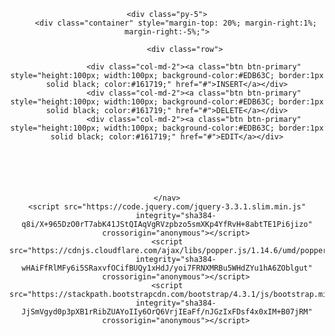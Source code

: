 <!DOCTYPE html>
<html>

<head>
    <meta charset="utf-8">
    <meta name="viewport" content="width=device-width, initial-scale=1">
    <link rel="stylesheet" href="https://cdnjs.cloudflare.com/ajax/libs/font-awesome/4.7.0/css/font-awesome.min.css"
        type="text/css">
    <link rel="stylesheet" href="https://static.pingendo.com/bootstrap/bootstrap-4.3.1.css">
    <link rel="preconnect" href="https://fonts.googleapis.com">
    <link rel="preconnect" href="https://fonts.gstatic.com" crossorigin>
    <link href="https://fonts.googleapis.com/css2?family=Rationale&display=swap" rel="stylesheet">
    <meta name="viewport" content="width=device-width, initial-scale=1">
    <link rel="stylesheet" href="https://cdnjs.cloudflare.com/ajax/libs/font-awesome/4.7.0/css/font-awesome.min.css" type="text/css">
    
    
</head>




<body class="bg-dark" style="font-family: Rationale; text-align:center;">
    
    <div class="py-5">
        <div class="container" style="margin-top: 20%; margin-right:1%; margin-right:-5%;">
            
            <div class="row">
                
                <div class="col-md-2"><a class="btn btn-primary" style="height:100px; width:100px; background-color:#EDB63C; border:1px solid black; color:#161719;" href="#">INSERT</a></div>
                <div class="col-md-2"><a class="btn btn-primary" style="height:100px; width:100px; background-color:#EDB63C; border:1px solid black; color:#161719;" href="#">DELETE</a></div>
                <div class="col-md-2"><a class="btn btn-primary" style="height:100px; width:100px; background-color:#EDB63C; border:1px solid black; color:#161719;" href="#">EDIT</a></div>
                
                
        
    
    
        
    </nav>
    <script src="https://code.jquery.com/jquery-3.3.1.slim.min.js"
        integrity="sha384-q8i/X+965DzO0rT7abK41JStQIAqVgRVzpbzo5smXKp4YfRvH+8abtTE1Pi6jizo"
        crossorigin="anonymous"></script>
    <script src="https://cdnjs.cloudflare.com/ajax/libs/popper.js/1.14.6/umd/popper.min.js"
        integrity="sha384-wHAiFfRlMFy6i5SRaxvfOCifBUQy1xHdJ/yoi7FRNXMRBu5WHdZYu1hA6ZOblgut"
        crossorigin="anonymous"></script>
    <script src="https://stackpath.bootstrapcdn.com/bootstrap/4.3.1/js/bootstrap.min.js"
        integrity="sha384-JjSmVgyd0p3pXB1rRibZUAYoIIy6OrQ6VrjIEaFf/nJGzIxFDsf4x0xIM+B07jRM"
        crossorigin="anonymous"></script>
</body>

</html>